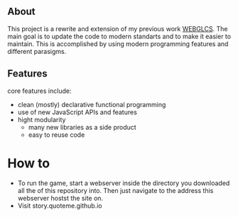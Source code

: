 ## About
This project is a rewrite and extension of my previous work
[WEBGLCS](https://github.com/Quoteme/webglcs).
The main goal is to update the code to modern standarts and
to make it easier to maintain.
This is accomplished by using modern programming features and
different parasigms.

## Features
core features include:
- clean (mostly) declarative functional programming
- use of new JavaScript APIs and features
- hight modularity
	- many new libraries as a side product
	- easy to reuse code

# How to
- To run the game, start a webserver inside the directory you downloaded
all the of this repository into. Then just navigate to the address
this webserver hostst the site on.
- Visit story.quoteme.github.io
